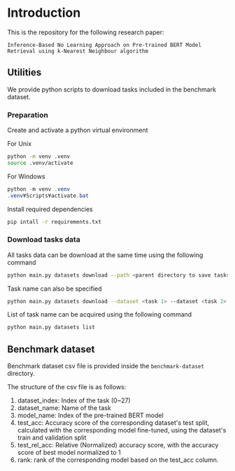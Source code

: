 # Introduction

This is the repository for the following research paper:

```text
Inference-Based No Learning Approach on Pre-trained BERT Model Retrieval using k-Nearest Neighbour algorithm
```

## Utilities

We provide python scripts to download tasks included in the benchmark dataset.

### Preparation

Create and activate a python virtual environment

For Unix

```bash
python -m venv .venv
source .venv/activate
```

For Windows

```powershell
python -m venv .venv
.venv¥Scripts¥activate.bat
```

Install required dependencies

```bash
pip intall -r requirements.txt
```

### Download tasks data

All tasks data can be download at the same time using the following command

```bash
python main.py datasets download --path <parent directory to save tasks data>
```

Task name can also be specified

```bash
python main.py datasets download --dataset <task 1> --dataset <task 2> --path <parent directory to save tasks data>
```

List of task name can be acquired using the following command

```bash
python main.py datasets list
```

## Benchmark dataset

Benchmark dataset csv file is provided inside the `benchmark-dataset` directory.

The structure of the csv file is as follows:

1. dataset_index: Index of the task (0~27)
2. dataset_name: Name of the task
3. model_name: Index of the pre-trained BERT model
4. test_acc: Accuracy score of the corresponding dataset's test split, calculated with the corresponding model fine-tuned, using the dataset's train and validation split
5. test_rel_acc: Relative (Normalized) accuracy score, with the accuracy score of best model normalized to 1 
6. rank: rank of the corresponding model based on the test_acc column.